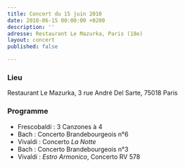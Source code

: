 ```yaml
---
title: Concert du 15 juin 2010
date: 2010-06-15 00:00:00 +0200
description: ''
adresse: Restaurant Le Mazurka, Paris (18e)
layout: concert
published: false

---
```

### Lieu

Restaurant Le Mazurka, 3 rue André Del Sarte, 75018 Paris

### Programme

* Frescobaldi : 3 Canzones à 4
* Bach : Concerto Brandebourgeois n°6
* Vivaldi : Concerto _La Notte_
* Bach : Concerto Brandebourgeois n°3
* Vivaldi : _Estro Armonico_, Concerto RV 578